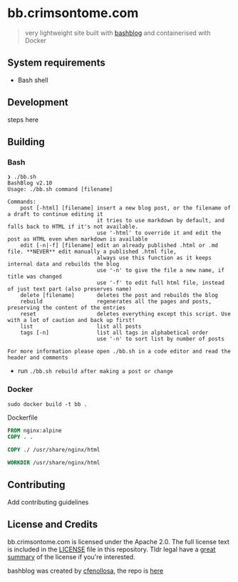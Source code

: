 # bb.crimsontome.com

> very lightweight site built with [bashblog](https://github.com/cfenollosa/bashblog/) and containerised with Docker

## System requirements

- Bash shell

## Development

steps here

## Building

### Bash

```
❯ ./bb.sh
BashBlog v2.10
Usage: ./bb.sh command [filename]

Commands:
    post [-html] [filename] insert a new blog post, or the filename of a draft to continue editing it
                            it tries to use markdown by default, and falls back to HTML if it's not available.
                            use '-html' to override it and edit the post as HTML even when markdown is available
    edit [-n|-f] [filename] edit an already published .html or .md file. **NEVER** edit manually a published .html file,
                            always use this function as it keeps internal data and rebuilds the blog
                            use '-n' to give the file a new name, if title was changed
                            use '-f' to edit full html file, instead of just text part (also preserves name)
    delete [filename]       deletes the post and rebuilds the blog
    rebuild                 regenerates all the pages and posts, preserving the content of the entries
    reset                   deletes everything except this script. Use with a lot of caution and back up first!
    list                    list all posts
    tags [-n]               list all tags in alphabetical order
                            use '-n' to sort list by number of posts

For more information please open ./bb.sh in a code editor and read the header and comments

```

- run `./bb.sh rebuild after making a post or change`

### Docker

`sudo docker build -t bb .`

Dockerfile

```dockerfile
FROM nginx:alpine
COPY . .

COPY ./ /usr/share/nginx/html

WORKDIR /usr/share/nginx/html
```

## Contributing

Add contributing guidelines

## License and Credits

bb.crimsontome.com is licensed under the Apache 2.0. The full license text is included in the [LICENSE](LICENSE.md) file in this repository. Tldr legal have a [great summary](https://tldrlegal.com/license/apache-license-2.0-(apache-2.0)) of the license if you're interested.

bashblog was created by [cfenollosa](https://cfenollosa.com/blog/index.html), the repo is [here](https://github.com/cfenollosa/bashblog/)
